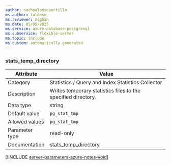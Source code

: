 ```yaml
---
author: nachoalonsoportillo
ms.author: ialonso
ms.reviewer: maghan
ms.date: 05/05/2025
ms.service: azure-database-postgresql
ms.subservice: flexible-server
ms.topic: include
ms.custom: automatically generated
---
```

### stats_temp_directory

| Attribute | Value |
| --- | --- |
| Category | Statistics / Query and Index Statistics Collector |
| Description | Writes temporary statistics files to the specified directory. |
| Data type | string |
| Default value | `pg_stat_tmp` |
| Allowed values | `pg_stat_tmp` |
| Parameter type | read-only |
| Documentation | [stats_temp_directory](https://www.postgresql.org/docs/14/runtime-config-statistics.html#GUC-STATS-TEMP-DIRECTORY) |


[!INCLUDE [server-parameters-azure-notes-void](./server-parameters-azure-notes-void.md)]



